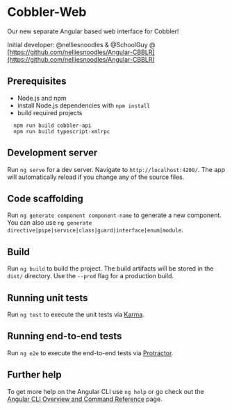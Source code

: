 # Cobbler-Web

Our new separate Angular based web interface for Cobbler!

Initial developer: @nelliesnoodles & @SchoolGuy @ [https://github.com/nelliesnoodles/Angular-CBBLR](https://github.com/nelliesnoodles/Angular-CBBLR)

## Prerequisites

* Node.js and npm
* install Node.js dependencies with `npm install`
* build required projects

```
  npm run build cobbler-api
  npm run build typescript-xmlrpc
```

## Development server

Run `ng serve` for a dev server. Navigate to `http://localhost:4200/`. The app
will automatically reload if you change any of the source files.

## Code scaffolding

Run `ng generate component component-name` to generate a new component. You can
also use `ng generate directive|pipe|service|class|guard|interface|enum|module`.

## Build

Run `ng build` to build the project. The build artifacts will be stored in the
`dist/` directory. Use the `--prod` flag for a production build.

## Running unit tests

Run `ng test` to execute the unit tests via [Karma](https://karma-runner.github.io).

## Running end-to-end tests

Run `ng e2e` to execute the end-to-end tests via [Protractor](http://www.protractortest.org/).

## Further help

To get more help on the Angular CLI use `ng help` or go check out the
[Angular CLI Overview and Command Reference](https://angular.io/cli) page.
